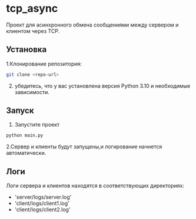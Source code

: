# tcp_async
Проект для асинхронного обмена сообщениями между сервером и клиентом через TCP.

## Установка 
1.Клонирование репозитория:
```bash
git clone <repo-url> 
```
2. убедитесь, что у вас установлена версия Python 3.10 и необходимые зависимости.
## Запуск 
1. Запустите проект 
```bash
python main.py
```
2.Сервер и клиенты будут запущены,и логирование начнется автоматически.
## Логи
Логи сервера и клиентов находятся в соответствующих директориях:

* 'server/logs/server.log'
* 'client/logs/client1.log'
* 'client/logs/client2.log'

